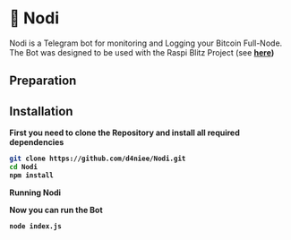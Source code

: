 # 🤖 Nodi
Nodi is a Telegram bot for monitoring and Logging your Bitcoin Full-Node. The Bot was designed to be used with the Raspi Blitz Project (see <a href="https://github.com/raspiblitz/raspiblitz"><b>here<b></a>)

## Preparation

## Installation

First you need to clone the Repository and install all required dependencies
```bash
git clone https://github.com/d4niee/Nodi.git
cd Nodi
npm install
```
Running Nodi

Now you can run the Bot
```bash
node index.js
```
